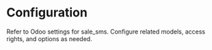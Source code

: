 # Configuration

Refer to Odoo settings for sale_sms. Configure related models, access rights, and options as needed.
